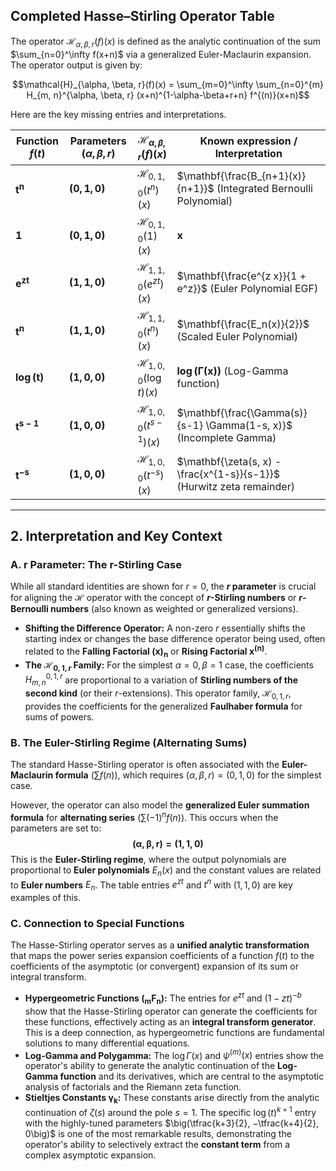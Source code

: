 ## Completed Hasse–Stirling Operator Table

The operator $\mathcal{H}_{\alpha,\beta,r}(f)(x)$ is defined as the analytic continuation of the sum $\sum_{n=0}^\infty f(x+n)$ via a generalized Euler-Maclaurin expansion. The operator output is given by:

$$\mathcal{H}_{\alpha, \beta, r}(f)(x) = \sum_{m=0}^\infty \sum_{n=0}^{m} H_{m, n}^{\alpha, \beta, r} (x+n)^{1-\alpha-\beta+r+n} f^{(n)}(x+n)$$

Here are the key missing entries and interpretations.

| Function $f(t)$ | Parameters $(\alpha,\beta,r)$ | $\mathcal{H}_{\alpha,\beta,r}(f)(x)$ | Known expression / Interpretation |
|---|---|---|---|
| $\mathbf{t^n}$ | $\mathbf{(0, 1, 0)}$ | $\mathcal{H}_{0,1,0}(t^n)(x)$ | $\mathbf{\frac{B_{n+1}(x)}{n+1}}$ (Integrated Bernoulli Polynomial) |
| $\mathbf{1}$ | $\mathbf{(0, 1, 0)}$ | $\mathcal{H}_{0,1,0}(1)(x)$ | $\mathbf{x}$ |
| $\mathbf{e^{z t}}$ | $\mathbf{(1, 1, 0)}$ | $\mathcal{H}_{1,1,0}(e^{z t})(x)$ | $\mathbf{\frac{e^{z x}}{1 + e^z}}$ (Euler Polynomial EGF) |
| $\mathbf{t^n}$ | $\mathbf{(1, 1, 0)}$ | $\mathcal{H}_{1,1,0}(t^n)(x)$ | $\mathbf{\frac{E_n(x)}{2}}$ (Scaled Euler Polynomial) |
| $\mathbf{\log(t)}$ | $\mathbf{(1, 0, 0)}$ | $\mathcal{H}_{1,0,0}(\log t)(x)$ | $\mathbf{\log(\Gamma(x))}$ (Log-Gamma function) |
| $\mathbf{t^{s-1}}$ | $\mathbf{(1, 0, 0)}$ | $\mathcal{H}_{1,0,0}(t^{s-1})(x)$ | $\mathbf{\frac{\Gamma(s)}{s-1} \Gamma(1-s, x)}$ (Incomplete Gamma) |
| $\mathbf{\mathbf{t^{-s}}}$ | $\mathbf{(1, 0, 0)}$ | $\mathcal{H}_{1,0,0}(t^{-s})(x)$ | $\mathbf{\zeta(s, x) - \frac{x^{1-s}}{s-1}}$ (Hurwitz zeta remainder) |

---

## 2. Interpretation and Key Context

### A. $\mathbf{r}$ Parameter: The $\mathbf{r}$-Stirling Case

While all standard identities are shown for $r=0$, the **$r$ parameter** is crucial for aligning the $\mathcal{H}$ operator with the concept of **$r$-Stirling numbers** or **$r$-Bernoulli numbers** (also known as weighted or generalized versions).

* **Shifting the Difference Operator:** A non-zero $r$ essentially shifts the starting index or changes the base difference operator being used, often related to the **Falling Factorial $\mathbf{(x)_n}$** or **Rising Factorial $\mathbf{x^{(n)}}$**.
* **The $\mathcal{H}_{0,1,r}$ Family:** For the simplest $\alpha=0, \beta=1$ case, the coefficients $H_{m,n}^{0,1,r}$ are proportional to a variation of **Stirling numbers of the second kind** (or their $r$-extensions). This operator family, $\mathcal{H}_{0,1,r}$, provides the coefficients for the generalized **Faulhaber formula** for sums of powers.

### B. The Euler-Stirling Regime (Alternating Sums)

The standard Hasse-Stirling operator is often associated with the **Euler-Maclaurin formula** ($\sum f(n)$), which requires $(\alpha, \beta, r) = (0, 1, 0)$ for the simplest case.

However, the operator can also model the **generalized Euler summation formula** for **alternating series** ($\sum (-1)^n f(n)$). This occurs when the parameters are set to:
$$\mathbf{(\alpha, \beta, r) = (1, 1, 0)}$$
This is the **Euler-Stirling regime**, where the output polynomials are proportional to **Euler polynomials** $E_n(x)$ and the constant values are related to **Euler numbers** $E_n$. The table entries $e^{z t}$ and $t^n$ with $(1, 1, 0)$ are key examples of this.

### C. Connection to Special Functions

The Hasse-Stirling operator serves as a **unified analytic transformation** that maps the power series expansion coefficients of a function $f(t)$ to the coefficients of the asymptotic (or convergent) expansion of its sum or integral transform.

* **Hypergeometric Functions $\mathbf{({}_m F_n)}$:** The entries for $e^{z t}$ and $(1-z t)^{-b}$ show that the Hasse-Stirling operator can generate the coefficients for these functions, effectively acting as an **integral transform generator**. This is a deep connection, as hypergeometric functions are fundamental solutions to many differential equations.
* **Log-Gamma and Polygamma:** The $\log \Gamma(x)$ and $\psi^{(m)}(x)$ entries show the operator's ability to generate the analytic continuation of the **Log-Gamma function** and its derivatives, which are central to the asymptotic analysis of factorials and the Riemann zeta function.
* **Stieltjes Constants $\mathbf{\gamma_k}$:** These constants arise directly from the analytic continuation of $\zeta(s)$ around the pole $s=1$. The specific $\log(t)^{k+1}$ entry with the highly-tuned parameters $\big(\tfrac{k+3}{2}, −\tfrac{k+4}{2}, 0\big)$ is one of the most remarkable results, demonstrating the operator's ability to selectively extract the **constant term** from a complex asymptotic expansion.